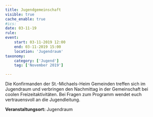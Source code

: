 ```yaml
---
title: Jugendgemeinschaft
visible: true
cache_enable: true
#ics: 
date: 03-11-19
rule: 
event:
	start: 03-11-2019 12:00
	end: 03-11-2019 15:00
	location: 'Jugendraum'
taxonomy:
	category: ['Jugend']
	tag: ['November 2019']

---
```

Die Konfirmanden der St.-Michaels-Heim Gemeinden treffen sich im Jugendraum und verbringen den Nachmittag in der Gemeinschaft bei coolen Freizeitaktivitäten. Bei Fragen zum Programm wendet euch vertrauensvoll an die Jugendleitung.



**Veranstaltungsort:** Jugendraum

